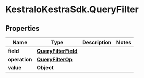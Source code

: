 # KestraIoKestraSdk.QueryFilter

## Properties

Name | Type | Description | Notes
------------ | ------------- | ------------- | -------------
**field** | [**QueryFilterField**](QueryFilterField.md) |  | 
**operation** | [**QueryFilterOp**](QueryFilterOp.md) |  | 
**value** | **Object** |  | 



